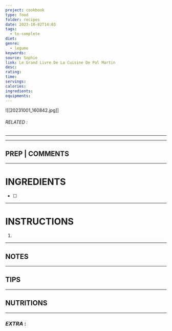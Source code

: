 ```yaml
---
project: cookbook
type: food
folder: recipes
date: 2023-10-02T14:03
tags:
  - to-complete
diet: 
genre:
  - legume
keywords: 
source: Sophie
link: Le Grand Livre De La Cuisine De Pol Martin
desc: 
rating: 
time: 
servings: 
calories: 
ingredients: 
equipments:
---
```

![[20231001_160842.jpg]]

###### *RELATED* : 
---


---
## PREP | COMMENTS



---
# INGREDIENTS

- [ ] 

---
# INSTRUCTIONS

1. 

---
## NOTES



---
## TIPS



---
## NUTRITIONS



---
### *EXTRA* :



